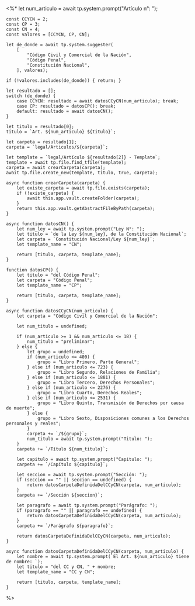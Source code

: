 <%*
	let num_articulo = await tp.system.prompt("Artículo n°: ");

	const CCYCN = 2;
	const CP = 3;
	const CN = 4;
	const valores = [CCYCN, CP, CN];

	let de_donde = await tp.system.suggester(
		[
			"Código Civil y Comercial de la Nación",
			"Código Penal",
			"Constitución Nacional",
		], valores);

	if (!valores.includes(de_donde)) { return; }

	let resultado = [];
	switch (de_donde) {
		case CCYCN: resultado = await datosCCyCN(num_articulo); break;
		case CP: resultado = datosCP(); break;
		default: resultado = await datosCN();
	}

	let titulo = resultado[0];
	titulo = `Art. ${num_articulo} ${titulo}`;

	let carpeta = resultado[1];
	carpeta = `legal/Articulos/${carpeta}`;

	let template = `legal/Artículo ${resultado[2]} - Template`;
	template = await tp.file.find_tfile(template);
	carpeta = await crearCarpeta(carpeta);
	await tp.file.create_new(template, titulo, true, carpeta);

	async function crearCarpeta(carpeta) {
		let existe_carpeta = await tp.file.exists(carpeta);
		if (!existe_carpeta) {
			await this.app.vault.createFolder(carpeta);
		}
		return this.app.vault.getAbstractFileByPath(carpeta);
	}
	
	async function datosCN() {
		let num_ley = await tp.system.prompt("Ley N°: ");
		let titulo = `de la Ley ${num_ley}, de la Constitución Nacional`;
		let carpeta = `Constitución Nacional/Ley ${num_ley}`;
		let template_name = "CN";

		return [titulo, carpeta, template_name];
	}
	
	function datosCP() {
		let titulo = "del Código Penal";
		let carpeta = "Código Penal";
		let template_name = "CP";

		return [titulo, carpeta, template_name];
	}

	async function datosCCyCN(num_articulo) {
		let carpeta = "Código Civil y Comercial de la Nación";
	
		let num_titulo = undefined;

		if (num_articulo >= 1 && num_articulo <= 18) {
			num_titulo = "preliminar";
		} else {
			let grupo = undefined;
			if (num_articulo <= 400) {
				grupo = "Libro Primero, Parte General"; 
			} else if (num_articulo <= 723) {
				grupo = "Libro Segundo, Relaciones de Familia";
			} else if (num_articulo <= 1881) {
				grupo = "Libro Tercero, Derechos Personales";
			} else if (num_articulo <= 2276) {
				grupo = "Libro Cuarto, Derechos Reales";
			} else if (num_articulo <= 2531) {
				grupo = "Libro Quinto, Transmisión de Derechos por causa de muerte";
			} else {
				grupo = "Libro Sexto, Disposiciones comunes a los Derechos personales y reales";
			}
			carpeta += `/${grupo}`;
			num_titulo = await tp.system.prompt("Titulo: ");
		}
		carpeta += `/Título ${num_titulo}`;
	
		let capitulo = await tp.system.prompt("Capitulo: ");	
		carpeta += `/Capítulo ${capitulo}`;
		
		let seccion = await tp.system.prompt("Sección: ");
		if (seccion == "" || seccion == undefined) {
			return datosCarpetaDefinidaDelCCyCN(carpeta, num_articulo);
		}
		carpeta += `/Sección ${seccion}`;

		let paragrafo = await tp.system.prompt("Parágrafo: ");
		if (paragrafo == "" || paragrafo == undefined) {
			return datosCarpetaDefinidaDelCCyCN(carpeta, num_articulo);
		}
		carpeta += `/Parágrafo ${paragrafo}`;

		return datosCarpetaDefinidaDelCCyCN(carpeta, num_articulo);
	}

	async function datosCarpetaDefinidaDelCCyCN(carpeta, num_articulo) {
		let nombre = await tp.system.prompt(`El Art. ${num_articulo} tiene de nombre: `);
		let titulo = "del CC y CN, " + nombre;
		let template_name = "CC y CN";

		return [titulo, carpeta, template_name];
	}
%>